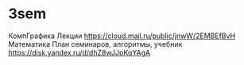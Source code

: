 # 3sem


КомпГрафика Лекции https://cloud.mail.ru/public/jnwW/2EMBEfBvH                       
Математика План семинаров, алгоритмы, учебник https://disk.yandex.ru/d/dhZ8wJJpKqYAgA
